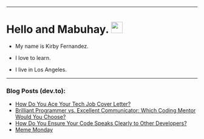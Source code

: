 
<img src="https://komarev.com/ghpvc/?username=kirbygit&style=flat-square&color=blue" alt=""/>

---
<h1>
  Hello and Mabuhay.
  <img src="https://media.giphy.com/media/hvRJCLFzcasrR4ia7z/giphy.gif" width="30px"/>
</h1>

- My name is Kirby Fernandez.

- I love to learn.

- I live in Los Angeles.

---

### Blog Posts (dev.to):
<!-- BLOG-POST-LIST:START -->
- [How Do You Ace Your Tech Job Cover Letter?](https://dev.to/codenewbieteam/how-do-you-ace-your-tech-job-cover-letter-30c6)
- [Brilliant Programmer vs. Excellent Communicator: Which Coding Mentor Would You Choose?](https://dev.to/codenewbieteam/brilliant-programmer-vs-excellent-communicator-which-coding-mentor-would-you-choose-43d3)
- [How Do You Ensure Your Code Speaks Clearly to Other Developers?](https://dev.to/codenewbieteam/how-do-you-ensure-your-code-speaks-clearly-to-other-developers-bnh)
- [Meme Monday](https://dev.to/ben/meme-monday-14lj)
<!-- BLOG-POST-LIST:END -->
